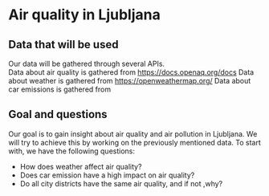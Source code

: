 # Air quality in Ljubljana


## Data that will be used
Our data will be gathered through several APIs. <br>
Data about air quality is gathered from https://docs.openaq.org/docs
Data about weather is gathered from https://openweathermap.org/
Data about car emissions is gathered from 

## Goal and questions
Our goal is to gain insight about air quality and air pollution in Ljubljana.  We will try to achieve this by working on the previously mentioned data. 
To start with, we have the following questions:
* How does weather affect air quality?
* Does car emission have a high impact on air quality?
* Do all city districts have the same air quality, and if not ,why?
